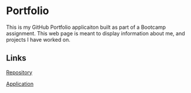 # Portfolio

This is my GitHub Portfolio applicaiton built 
as part of a Bootcamp assignment.  This web page is 
meant to display information about me, and projects
I have worked on.

## Links

[Repository](https://github.com/CodeMaster-jab/Portfolio-2)

[Application](https://codemaster-jab.github.io/Portfolio-2/)
